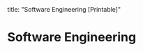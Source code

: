 <frontmatter>
title: "Software Engineering [Printable]"
</frontmatter>

<link rel="stylesheet" href="{{baseUrl}}/css/textbook.css">

<div class="website-content">

<div id="main">

# Software Engineering

<include src="prosAndCons/unit-inParent-asPanel-print.md" boilerplate />

</div>

</div>
